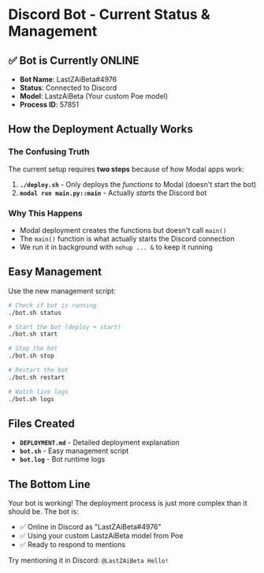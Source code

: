 # Discord Bot - Current Status & Management

## ✅ Bot is Currently ONLINE

- **Bot Name**: LastZAiBeta#4976
- **Status**: Connected to Discord
- **Model**: LastzAiBeta (Your custom Poe model)
- **Process ID**: 57851

## How the Deployment Actually Works

### The Confusing Truth
The current setup requires **two steps** because of how Modal apps work:

1. **`./deploy.sh`** - Only deploys the *functions* to Modal (doesn't start the bot)
2. **`modal run main.py::main`** - Actually *starts* the Discord bot

### Why This Happens
- Modal deployment creates the functions but doesn't call `main()`
- The `main()` function is what actually starts the Discord connection
- We run it in background with `nohup ... &` to keep it running

## Easy Management

Use the new management script:

```bash
# Check if bot is running
./bot.sh status

# Start the bot (deploy + start)
./bot.sh start

# Stop the bot
./bot.sh stop

# Restart the bot
./bot.sh restart

# Watch live logs
./bot.sh logs
```

## Files Created

- **`DEPLOYMENT.md`** - Detailed deployment explanation
- **`bot.sh`** - Easy management script
- **`bot.log`** - Bot runtime logs

## The Bottom Line

Your bot is working! The deployment process is just more complex than it should be. The bot is:
- ✅ Online in Discord as "LastZAiBeta#4976"
- ✅ Using your custom LastzAiBeta model from Poe
- ✅ Ready to respond to mentions

Try mentioning it in Discord: `@LastZAiBeta Hello!`
